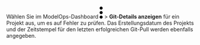 Wählen Sie im ModelOps-Dashboard ![kebab menu](Images/zsz1597101912145.svg) \> **Git-Details anzeigen** für ein Projekt aus, um es auf Fehler zu prüfen. Das Erstellungsdatum des Projekts und der Zeitstempel für den letzten erfolgreichen Git-Pull werden ebenfalls angegeben.
